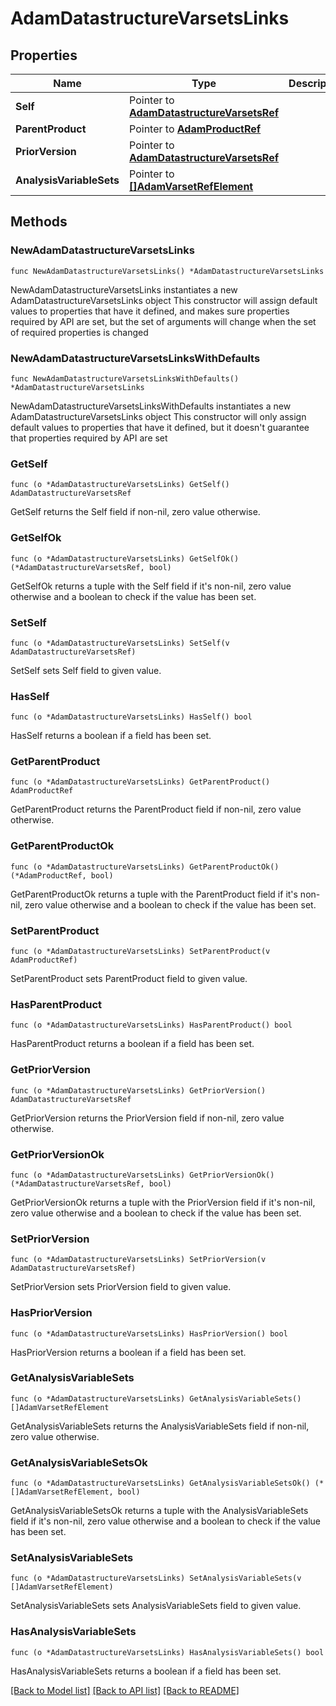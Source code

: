 # AdamDatastructureVarsetsLinks

## Properties

Name | Type | Description | Notes
------------ | ------------- | ------------- | -------------
**Self** | Pointer to [**AdamDatastructureVarsetsRef**](AdamDatastructureVarsetsRef.md) |  | [optional] 
**ParentProduct** | Pointer to [**AdamProductRef**](AdamProductRef.md) |  | [optional] 
**PriorVersion** | Pointer to [**AdamDatastructureVarsetsRef**](AdamDatastructureVarsetsRef.md) |  | [optional] 
**AnalysisVariableSets** | Pointer to [**[]AdamVarsetRefElement**](AdamVarsetRefElement.md) |  | [optional] 

## Methods

### NewAdamDatastructureVarsetsLinks

`func NewAdamDatastructureVarsetsLinks() *AdamDatastructureVarsetsLinks`

NewAdamDatastructureVarsetsLinks instantiates a new AdamDatastructureVarsetsLinks object
This constructor will assign default values to properties that have it defined,
and makes sure properties required by API are set, but the set of arguments
will change when the set of required properties is changed

### NewAdamDatastructureVarsetsLinksWithDefaults

`func NewAdamDatastructureVarsetsLinksWithDefaults() *AdamDatastructureVarsetsLinks`

NewAdamDatastructureVarsetsLinksWithDefaults instantiates a new AdamDatastructureVarsetsLinks object
This constructor will only assign default values to properties that have it defined,
but it doesn't guarantee that properties required by API are set

### GetSelf

`func (o *AdamDatastructureVarsetsLinks) GetSelf() AdamDatastructureVarsetsRef`

GetSelf returns the Self field if non-nil, zero value otherwise.

### GetSelfOk

`func (o *AdamDatastructureVarsetsLinks) GetSelfOk() (*AdamDatastructureVarsetsRef, bool)`

GetSelfOk returns a tuple with the Self field if it's non-nil, zero value otherwise
and a boolean to check if the value has been set.

### SetSelf

`func (o *AdamDatastructureVarsetsLinks) SetSelf(v AdamDatastructureVarsetsRef)`

SetSelf sets Self field to given value.

### HasSelf

`func (o *AdamDatastructureVarsetsLinks) HasSelf() bool`

HasSelf returns a boolean if a field has been set.

### GetParentProduct

`func (o *AdamDatastructureVarsetsLinks) GetParentProduct() AdamProductRef`

GetParentProduct returns the ParentProduct field if non-nil, zero value otherwise.

### GetParentProductOk

`func (o *AdamDatastructureVarsetsLinks) GetParentProductOk() (*AdamProductRef, bool)`

GetParentProductOk returns a tuple with the ParentProduct field if it's non-nil, zero value otherwise
and a boolean to check if the value has been set.

### SetParentProduct

`func (o *AdamDatastructureVarsetsLinks) SetParentProduct(v AdamProductRef)`

SetParentProduct sets ParentProduct field to given value.

### HasParentProduct

`func (o *AdamDatastructureVarsetsLinks) HasParentProduct() bool`

HasParentProduct returns a boolean if a field has been set.

### GetPriorVersion

`func (o *AdamDatastructureVarsetsLinks) GetPriorVersion() AdamDatastructureVarsetsRef`

GetPriorVersion returns the PriorVersion field if non-nil, zero value otherwise.

### GetPriorVersionOk

`func (o *AdamDatastructureVarsetsLinks) GetPriorVersionOk() (*AdamDatastructureVarsetsRef, bool)`

GetPriorVersionOk returns a tuple with the PriorVersion field if it's non-nil, zero value otherwise
and a boolean to check if the value has been set.

### SetPriorVersion

`func (o *AdamDatastructureVarsetsLinks) SetPriorVersion(v AdamDatastructureVarsetsRef)`

SetPriorVersion sets PriorVersion field to given value.

### HasPriorVersion

`func (o *AdamDatastructureVarsetsLinks) HasPriorVersion() bool`

HasPriorVersion returns a boolean if a field has been set.

### GetAnalysisVariableSets

`func (o *AdamDatastructureVarsetsLinks) GetAnalysisVariableSets() []AdamVarsetRefElement`

GetAnalysisVariableSets returns the AnalysisVariableSets field if non-nil, zero value otherwise.

### GetAnalysisVariableSetsOk

`func (o *AdamDatastructureVarsetsLinks) GetAnalysisVariableSetsOk() (*[]AdamVarsetRefElement, bool)`

GetAnalysisVariableSetsOk returns a tuple with the AnalysisVariableSets field if it's non-nil, zero value otherwise
and a boolean to check if the value has been set.

### SetAnalysisVariableSets

`func (o *AdamDatastructureVarsetsLinks) SetAnalysisVariableSets(v []AdamVarsetRefElement)`

SetAnalysisVariableSets sets AnalysisVariableSets field to given value.

### HasAnalysisVariableSets

`func (o *AdamDatastructureVarsetsLinks) HasAnalysisVariableSets() bool`

HasAnalysisVariableSets returns a boolean if a field has been set.


[[Back to Model list]](../README.md#documentation-for-models) [[Back to API list]](../README.md#documentation-for-api-endpoints) [[Back to README]](../README.md)


